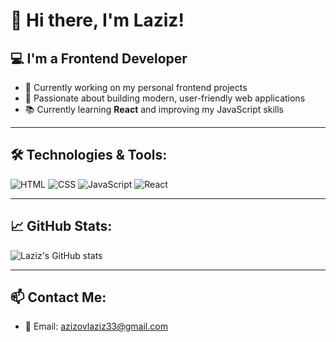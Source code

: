 # 👋 Hi there, I'm Laziz!

## 💻 I'm a Frontend Developer

- 🌱 Currently working on my personal frontend projects
- 🚀 Passionate about building modern, user-friendly web applications
- 📚 Currently learning **React** and improving my JavaScript skills

---

## 🛠️ Technologies & Tools:

![HTML](https://img.shields.io/badge/HTML-E34F26?style=for-the-badge&logo=html5&logoColor=white)
![CSS](https://img.shields.io/badge/CSS-1572B6?style=for-the-badge&logo=css3&logoColor=white)
![JavaScript](https://img.shields.io/badge/JavaScript-F7DF1E?style=for-the-badge&logo=javascript&logoColor=black)
![React](https://img.shields.io/badge/React-20232A?style=for-the-badge&logo=react&logoColor=61DAFB)

---

## 📈 GitHub Stats:

![Laziz's GitHub stats](https://github-readme-stats.vercel.app/api?username=yourusername&show_icons=true&theme=radical)

---

## 📫 Contact Me: 

- 📧 Email: azizovlaziz33@gmail.com  

